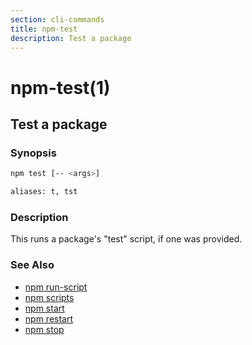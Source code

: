 ```yaml
---
section: cli-commands 
title: npm-test
description: Test a package
---
```


# npm-test(1)

## Test a package

### Synopsis

```bash
npm test [-- <args>]

aliases: t, tst
```

### Description

This runs a package's "test" script, if one was provided.

### See Also

* [npm run-script](/cli-commands/npm-run-script)
* [npm scripts](/using-npm/scripts)
* [npm start](/cli-commands/npm-start)
* [npm restart](/cli-commands/npm-restart)
* [npm stop](/cli-commands/npm-stop)
